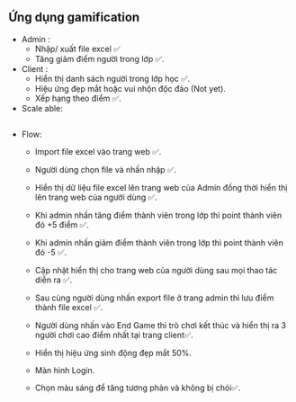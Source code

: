 ## Ứng dụng gamification
- Admin : 
	- Nhập/ xuất file excel ✅
	- Tăng giảm điểm người trong lớp ✅.
- Client : 
	- Hiển thị danh sách người trong lớp học ✅. 
	- Hiệu ứng đẹp mắt hoặc vui nhộn độc đáo (Not yet).
	- Xếp hạng theo điểm ✅.
- Scale able:

##	

- Flow: 
	- Import file excel vào trang web ✅.
	- Người dùng chọn file và nhấn nhập ✅.
	- Hiển thị dữ liệu file excel lên trang web của Admin đồng thời hiển thị lên trang web của người dùng ✅.
	- Khi admin nhấn tăng điểm thành viên trong lớp thì point thành viên đó +5 điểm ✅.
	- Khi admin nhấn giảm điểm thành viên trong lớp thì point thành viên đó -5 ✅.
	- Cập nhật hiển thị cho trang web của người dùng sau mọi thao tác diễn ra ✅.
	- Sau cùng người dùng nhấn export file ở trang admin thì lưu điểm thành file excel ✅.
	
	- Người dùng nhấn vào End Game thì trò chơi kết thúc và hiển thị ra 3 người chơi cao điểm nhất tại trang client✅.
	- Hiển thị hiệu ứng sinh động đẹp mắt 50%.
	- Màn hình Login.
	- Chọn màu sáng để tăng tương phản và không bị chói✅.